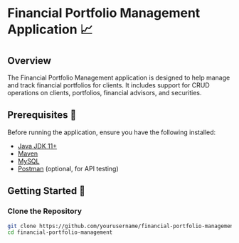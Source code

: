 # Financial Portfolio Management Application 📈

## Overview

The Financial Portfolio Management application is designed to help manage and track financial portfolios for clients. It includes support for CRUD operations on clients, portfolios, financial advisors, and securities.

## Prerequisites 🚀

Before running the application, ensure you have the following installed:

- [Java JDK 11+](https://www.oracle.com/java/technologies/javase-jdk11-downloads.html)
- [Maven](https://maven.apache.org/download.cgi)
- [MySQL](https://dev.mysql.com/downloads/installer/)
- [Postman](https://www.postman.com/downloads) (optional, for API testing)

## Getting Started 🏁

### Clone the Repository

```bash
git clone https://github.com/yourusername/financial-portfolio-management.git
cd financial-portfolio-management
